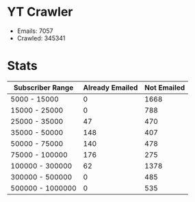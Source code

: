 # YT Crawler
- Emails: 7057
- Crawled: 345341

# Stats
| Subscriber Range  | Already Emailed | Not Emailed |
|-------|-------|-------|
| 5000 - 15000 | 0 | 1668 |
| 15000 - 25000 | 0 | 788 |
| 25000 - 35000 | 47 | 470 |
| 35000 - 50000 | 148 | 407 |
| 50000 - 75000 | 140 | 478 |
| 75000 - 100000 | 176 | 275 |
| 100000 - 300000 | 62 | 1378 |
| 300000 - 500000 | 0 | 485 |
| 500000 - 1000000 | 0 | 535 |
